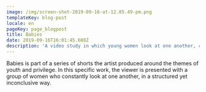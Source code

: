 ```yaml
---
image: /img/screen-shot-2019-09-16-at-12.05.49-pm.png
templateKey: blog-post
locale: en
pageKey: page_blogpost
title: Babies
date: 2019-09-16T16:01:45.608Z
description: 'A video study in which young women look at one another, constantly. '
---
```

Babies is part of a series of shorts the artist produced around the themes of youth and privilege. In this specific work, the viewer is presented with a group of women who constantly look at one another, in a structured yet inconclusive way.

